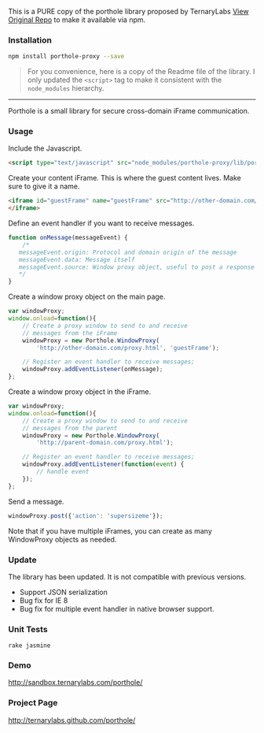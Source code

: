 This is a PURE copy of the porthole library proposed by TernaryLabs [View Original Repo](https://github.com/ternarylabs/porthole) to make it available via npm.

### Installation
```bash
npm install porthole-proxy --save
```

> For you convenience, here is a copy of the Readme file of the library. 
> I only updated the `<script>` tag to make it consistent with the `node_modules` hierarchy.

---
Porthole is a small library for secure cross-domain iFrame communication.

### Usage
Include the Javascript.

```html
<script type="text/javascript" src="node_modules/porthole-proxy/lib/porthole.min.js"></script>
```

Create your content iFrame. This is where the guest content lives. Make sure to give it a name.

```html
<iframe id="guestFrame" name="guestFrame" src="http://other-domain.com/">
</iframe>
```

Define an event handler if you want to receive messages.

```javascript
function onMessage(messageEvent) {  
    /*
   messageEvent.origin: Protocol and domain origin of the message
   messageEvent.data: Message itself
   messageEvent.source: Window proxy object, useful to post a response 
   */
}
```

Create a window proxy object on the main page.

```javascript
var windowProxy;
window.onload=function(){ 
    // Create a proxy window to send to and receive 
    // messages from the iFrame
    windowProxy = new Porthole.WindowProxy(
        'http://other-domain.com/proxy.html', 'guestFrame');

    // Register an event handler to receive messages;
    windowProxy.addEventListener(onMessage);
};
```

Create a window proxy object in the iFrame.

```javascript
var windowProxy;
window.onload=function(){ 
    // Create a proxy window to send to and receive 
    // messages from the parent
    windowProxy = new Porthole.WindowProxy(
        'http://parent-domain.com/proxy.html');

    // Register an event handler to receive messages;
    windowProxy.addEventListener(function(event) { 
        // handle event
    });
};
```

Send a message.

```javascript
windowProxy.post({'action': 'supersizeme'});
```

Note that if you have multiple iFrames, you can create as many WindowProxy objects as needed.

### Update
	
The library has been updated. It is not compatible with previous versions.

* Support JSON serialization
* Bug fix for IE 8
* Bug fix for multiple event handler in native browser support.

### Unit Tests
	rake jasmine

### Demo
<http://sandbox.ternarylabs.com/porthole/>

### Project Page
<http://ternarylabs.github.com/porthole/>
